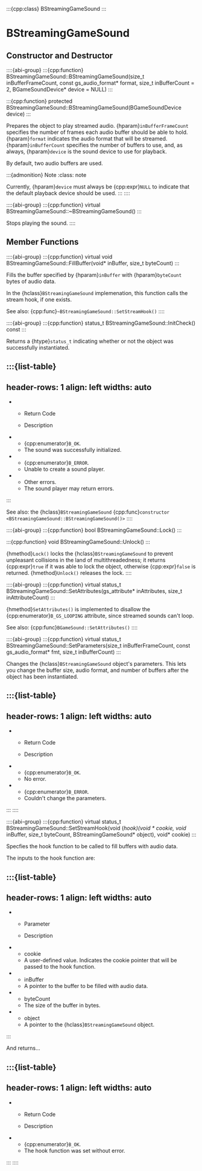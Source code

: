 :::{cpp:class} BStreamingGameSound
:::

# BStreamingGameSound

## Constructor and Destructor

::::{abi-group}
:::{cpp:function} BStreamingGameSound::BStreamingGameSound(size_t inBufferFrameCount, const gs_audio_format* format, size_t inBufferCount = 2, BGameSoundDevice* device = NULL)
:::

:::{cpp:function} protected BStreamingGameSound::BStreamingGameSound(BGameSoundDevice device)
:::

Prepares the object to play streamed audio. {hparam}`inBufferFrameCount`
specifies the number of frames each audio buffer should be able to hold.
{hparam}`format` indicates the audio format that will be streamed.
{hparam}`inBufferCount` specifies the number of buffers to use, and, as
always, {hparam}`device` is the sound device to use for playback.

By default, two audio buffers are used.

:::{admonition} Note
:class: note






Currently, {hparam}`device` must always be {cpp:expr}`NULL` to indicate
that the default playback device should be used.
:::
::::

::::{abi-group}
:::{cpp:function} virtual BStreamingGameSound::~BStreamingGameSound()
:::

Stops playing the sound.
::::

## Member Functions

::::{abi-group}
:::{cpp:function} virtual void BStreamingGameSound::FillBuffer(void* inBuffer, size_t byteCount)
:::

Fills the buffer specified by {hparam}`inBuffer` with {hparam}`byteCount`
bytes of audio data.

In the {hclass}`BStreamingGameSound` implemenation, this function calls the
stream hook, if one exists.

See also: {cpp:func}`~BStreamingGameSound::SetStreamHook()`
::::

::::{abi-group}
:::{cpp:function} status_t BStreamingGameSound::InitCheck() const
:::

Returns a {htype}`status_t` indicating whether or not the object was
successfully instantiated.

:::{list-table}
---
header-rows: 1
align: left
widths: auto
---
-
	- Return Code

	- Description

-
	- {cpp:enumerator}`B_OK`.
	- The sound was successfully initialized.
-
	- {cpp:enumerator}`B_ERROR`.
	- Unable to create a sound player.
-
	- Other errors.
	- The sound player may return errors.

:::

See also: the {hclass}`BStreamingGameSound` {cpp:func}`constructor
<BStreamingGameSound::BStreamingGameSound()>`
::::

::::{abi-group}
:::{cpp:function} bool BStreamingGameSound::Lock()
:::

:::{cpp:function} void BStreamingGameSound::Unlock()
:::

{hmethod}`Lock()` locks the {hclass}`BStreamingGameSound` to prevent
unpleasant collisions in the land of multithreadedness; it returns
{cpp:expr}`true` if it was able to lock the object, otherwise
{cpp:expr}`false` is returned. {hmethod}`Unlock()` releases the lock.
::::

::::{abi-group}
:::{cpp:function} virtual status_t BStreamingGameSound::SetAttributes(gs_attribute* inAttributes, size_t inAttributeCount)
:::

{hmethod}`SetAttributes()` is implemented to disallow the
{cpp:enumerator}`B_GS_LOOPING` attribute, since streamed sounds can't loop.

See also: {cpp:func}`BGameSound::SetAttributes()`
::::

::::{abi-group}
:::{cpp:function} virtual status_t BStreamingGameSound::SetParameters(size_t inBufferFrameCount, const gs_audio_format* fmt, size_t inBufferCount)
:::

Changes the {hclass}`BStreamingGameSound` object's parameters. This lets
you change the buffer size, audio format, and number of buffers after the
object has been instantiated.

:::{list-table}
---
header-rows: 1
align: left
widths: auto
---
-
	- Return Code

	- Description

-
	- {cpp:enumerator}`B_OK`.
	- No error.
-
	- {cpp:enumerator}`B_ERROR`.
	- Couldn't change the parameters.

:::
::::

::::{abi-group}
:::{cpp:function} virtual status_t BStreamingGameSound::SetStreamHook(void (*hook)(void * cookie, void* inBuffer, size_t byteCount, BStreamingGameSound* object), void* cookie)
:::

Specfies the hook function to be called to fill buffers with audio data.

The inputs to the hook function are:

:::{list-table}
---
header-rows: 1
align: left
widths: auto
---
-
	- Parameter

	- Description

-
	- cookie
	- A user-defined value. Indicates the cookie pointer that will be passed to
		the hook function.
-
	- inBuffer
	- A pointer to the buffer to be filled with audio data.
-
	- byteCount
	- The size of the buffer in bytes.
-
	- object
	- A pointer to the {hclass}`BStreamingGameSound` object.

:::

And returns...

:::{list-table}
---
header-rows: 1
align: left
widths: auto
---
-
	- Return Code

	- Description

-
	- {cpp:enumerator}`B_OK`.
	- The hook function was set without error.

:::
::::
